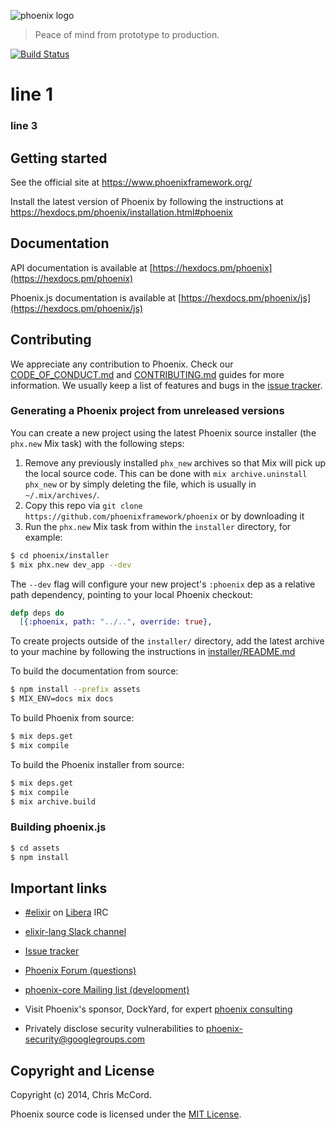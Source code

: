 ![phoenix logo](https://raw.githubusercontent.com/phoenixframework/phoenix/master/priv/static/phoenix.png)
> Peace of mind from prototype to production.

[![Build Status](https://github.com/phoenixframework/phoenix/workflows/CI/badge.svg)](https://github.com/phoenixframework/phoenix/actions?query=workflow%3ACI)

# line 1
### line 3

## Getting started

See the official site at https://www.phoenixframework.org/

Install the latest version of Phoenix by following the instructions at https://hexdocs.pm/phoenix/installation.html#phoenix

## Documentation

API documentation is available at [https://hexdocs.pm/phoenix](https://hexdocs.pm/phoenix)

Phoenix.js documentation is available at [https://hexdocs.pm/phoenix/js](https://hexdocs.pm/phoenix/js)

## Contributing

We appreciate any contribution to Phoenix. Check our [CODE_OF_CONDUCT.md](CODE_OF_CONDUCT.md) and [CONTRIBUTING.md](CONTRIBUTING.md) guides for more information. We usually keep a list of features and bugs in the [issue tracker][4].

### Generating a Phoenix project from unreleased versions

You can create a new project using the latest Phoenix source installer (the `phx.new` Mix task) with the following steps:

1. Remove any previously installed `phx_new` archives so that Mix will pick up the local source code. This can be done with `mix archive.uninstall phx_new` or by simply deleting the file, which is usually in `~/.mix/archives/`.
2. Copy this repo via `git clone https://github.com/phoenixframework/phoenix` or by downloading it
3. Run the `phx.new` Mix task from within the `installer` directory, for example:

```bash
$ cd phoenix/installer
$ mix phx.new dev_app --dev
```

The `--dev` flag will configure your new project's `:phoenix` dep as a relative path dependency, pointing to your local Phoenix checkout:

```elixir
defp deps do
  [{:phoenix, path: "../..", override: true},
```

To create projects outside of the `installer/` directory, add the latest archive to your machine by following the instructions in [installer/README.md](https://github.com/phoenixframework/phoenix/blob/master/installer/README.md)

To build the documentation from source:

```bash
$ npm install --prefix assets
$ MIX_ENV=docs mix docs
```

To build Phoenix from source:

```bash
$ mix deps.get
$ mix compile
```

To build the Phoenix installer from source:

```bash
$ mix deps.get
$ mix compile
$ mix archive.build
```

### Building phoenix.js

```bash
$ cd assets
$ npm install
```

## Important links

* [#elixir][1] on [Libera][2] IRC
* [elixir-lang Slack channel][3]
* [Issue tracker][4]
* [Phoenix Forum (questions)][5]
* [phoenix-core Mailing list (development)][6]
* Visit Phoenix's sponsor, DockYard, for expert [phoenix consulting](https://dockyard.com/phoenix-consulting)
* Privately disclose security vulnerabilities to phoenix-security@googlegroups.com

  [1]: https://web.libera.chat/?channels=#elixir
  [2]: https://libera.chat/
  [3]: https://elixir-slackin.herokuapp.com/
  [4]: https://github.com/phoenixframework/phoenix/issues
  [5]: https://elixirforum.com/c/phoenix-forum
  [6]: https://groups.google.com/group/phoenix-core

## Copyright and License

Copyright (c) 2014, Chris McCord.

Phoenix source code is licensed under the [MIT License](LICENSE.md).
